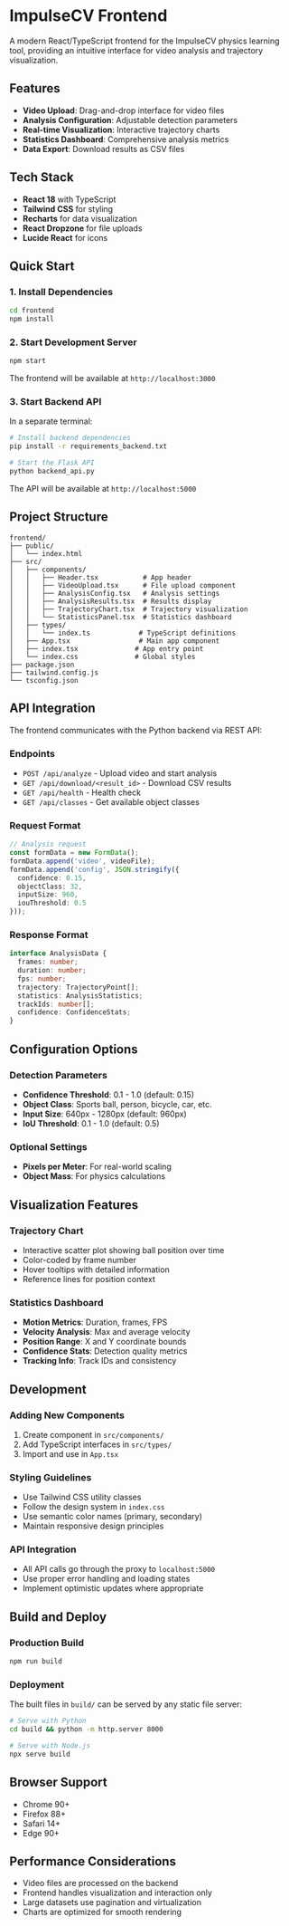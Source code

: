 # ImpulseCV Frontend

A modern React/TypeScript frontend for the ImpulseCV physics learning tool, providing an intuitive interface for video analysis and trajectory visualization.

## Features

- **Video Upload**: Drag-and-drop interface for video files
- **Analysis Configuration**: Adjustable detection parameters
- **Real-time Visualization**: Interactive trajectory charts
- **Statistics Dashboard**: Comprehensive analysis metrics
- **Data Export**: Download results as CSV files

## Tech Stack

- **React 18** with TypeScript
- **Tailwind CSS** for styling
- **Recharts** for data visualization
- **React Dropzone** for file uploads
- **Lucide React** for icons

## Quick Start

### 1. Install Dependencies

```bash
cd frontend
npm install
```

### 2. Start Development Server

```bash
npm start
```

The frontend will be available at `http://localhost:3000`

### 3. Start Backend API

In a separate terminal:

```bash
# Install backend dependencies
pip install -r requirements_backend.txt

# Start the Flask API
python backend_api.py
```

The API will be available at `http://localhost:5000`

## Project Structure

```
frontend/
├── public/
│   └── index.html
├── src/
│   ├── components/
│   │   ├── Header.tsx           # App header
│   │   ├── VideoUpload.tsx      # File upload component
│   │   ├── AnalysisConfig.tsx   # Analysis settings
│   │   ├── AnalysisResults.tsx  # Results display
│   │   ├── TrajectoryChart.tsx  # Trajectory visualization
│   │   └── StatisticsPanel.tsx  # Statistics dashboard
│   ├── types/
│   │   └── index.ts            # TypeScript definitions
│   ├── App.tsx                 # Main app component
│   ├── index.tsx              # App entry point
│   └── index.css              # Global styles
├── package.json
├── tailwind.config.js
└── tsconfig.json
```

## API Integration

The frontend communicates with the Python backend via REST API:

### Endpoints

- `POST /api/analyze` - Upload video and start analysis
- `GET /api/download/<result_id>` - Download CSV results
- `GET /api/health` - Health check
- `GET /api/classes` - Get available object classes

### Request Format

```typescript
// Analysis request
const formData = new FormData();
formData.append('video', videoFile);
formData.append('config', JSON.stringify({
  confidence: 0.15,
  objectClass: 32,
  inputSize: 960,
  iouThreshold: 0.5
}));
```

### Response Format

```typescript
interface AnalysisData {
  frames: number;
  duration: number;
  fps: number;
  trajectory: TrajectoryPoint[];
  statistics: AnalysisStatistics;
  trackIds: number[];
  confidence: ConfidenceStats;
}
```

## Configuration Options

### Detection Parameters

- **Confidence Threshold**: 0.1 - 1.0 (default: 0.15)
- **Object Class**: Sports ball, person, bicycle, car, etc.
- **Input Size**: 640px - 1280px (default: 960px)
- **IoU Threshold**: 0.1 - 1.0 (default: 0.5)

### Optional Settings

- **Pixels per Meter**: For real-world scaling
- **Object Mass**: For physics calculations

## Visualization Features

### Trajectory Chart

- Interactive scatter plot showing ball position over time
- Color-coded by frame number
- Hover tooltips with detailed information
- Reference lines for position context

### Statistics Dashboard

- **Motion Metrics**: Duration, frames, FPS
- **Velocity Analysis**: Max and average velocity
- **Position Range**: X and Y coordinate bounds
- **Confidence Stats**: Detection quality metrics
- **Tracking Info**: Track IDs and consistency

## Development

### Adding New Components

1. Create component in `src/components/`
2. Add TypeScript interfaces in `src/types/`
3. Import and use in `App.tsx`

### Styling Guidelines

- Use Tailwind CSS utility classes
- Follow the design system in `index.css`
- Use semantic color names (primary, secondary)
- Maintain responsive design principles

### API Integration

- All API calls go through the proxy to `localhost:5000`
- Use proper error handling and loading states
- Implement optimistic updates where appropriate

## Build and Deploy

### Production Build

```bash
npm run build
```

### Deployment

The built files in `build/` can be served by any static file server:

```bash
# Serve with Python
cd build && python -m http.server 8000

# Serve with Node.js
npx serve build
```

## Browser Support

- Chrome 90+
- Firefox 88+
- Safari 14+
- Edge 90+

## Performance Considerations

- Video files are processed on the backend
- Frontend handles visualization and interaction only
- Large datasets use pagination and virtualization
- Charts are optimized for smooth rendering
